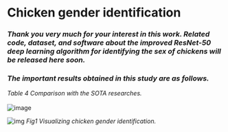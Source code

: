 # Chicken gender identification



### _Thank you very much for your interest in this work. Related code, dataset, and software about the improved ResNet-50 deep learning algorithm for identifying the sex of chickens will be released here soon._<br>

### _The important results obtained in this study are as follows._<br>

_Table 4 Comparison with the SOTA researches._ <br>
<br>
![image](https://user-images.githubusercontent.com/90194261/166679592-a6c1f17d-2dda-43e6-857e-ce254dc11904.png)

![img](https://user-images.githubusercontent.com/90194261/195532931-0a0476c5-2c71-4f3b-b603-19ce53bbf552.png)
_Fig1 Visualizing chicken gender identification._ <br>
